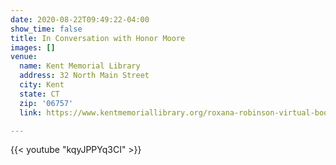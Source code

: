 ```yaml
---
date: 2020-08-22T09:49:22-04:00
show_time: false
title: In Conversation with Honor Moore
images: []
venue:
  name: Kent Memorial Library
  address: 32 North Main Street
  city: Kent
  state: CT
  zip: '06757'
  link: https://www.kentmemoriallibrary.org/roxana-robinson-virtual-book-talk-signing/?fbclid=IwAR1WamuZj6xos9k2iZB56nyk8RBdlF4zh1IZ9hssq9ODfccoKnjJ_P3mV8g

---
```

{{< youtube "kqyJPPYq3CI" >}}